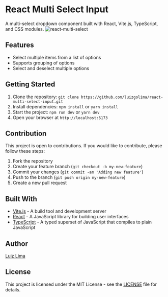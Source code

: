 # React Multi Select Input
A multi-select dropdown component built with React, Vite.js, TypeScript, and CSS modules.
![react-multi-select](https://user-images.githubusercontent.com/110183537/215836129-dbaca804-3c5f-4c9c-b947-3e1a6a751a8e.gif)

## Features
- Select multiple items from a list of options
- Supports grouping of options
- Select and deselect multiple options

## Getting Started
1. Clone the repository: `git clone https://github.com/luizgolima/react-multi-select-input.git`
2. Install dependencies: `npm install` or `yarn install`
3. Start the project: `npm run dev` or `yarn dev`
4. Open your browser at `http://localhost:5173`

## Contribution
This project is open to contributions. If you would like to contribute, please follow these steps:
1. Fork the repository
2. Create your feature branch (`git checkout -b my-new-feature`)
3. Commit your changes (`git commit -am 'Adding new feature'`)
4. Push to the branch (`git push origin my-new-feature`)
5. Create a new pull request

## Built With
- [Vite.js](https://github.com/vitejs/vite) - A build tool and development server
- [React](https://reactjs.org/) - A JavaScript library for building user interfaces
- [TypeScript](https://www.typescriptlang.org/) - A typed superset of JavaScript that compiles to plain JavaScript

## Author
[Luiz Lima](https://github.com/[luizgolima])

## License
This project is licensed under the MIT License - see the [LICENSE](LICENSE) file for details.
